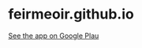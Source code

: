 # feirmeoir.github.io
[See the app on Google Plau](https://play.google.com/store/apps/details?id=io.github.diarmuidr3d.feirm)
